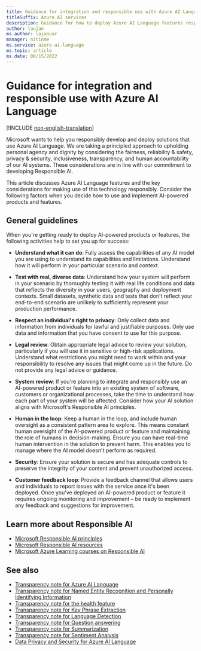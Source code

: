 ```yaml
---
title: Guidance for integration and responsible use with Azure AI Language
titleSuffix: Azure AI services
description: Guidance for how to deploy Azure AI Language features responsibly, based on the knowledge and understanding from the team that created this product.
author: laujan
ms.author: lajanuar
manager: nitinme
ms.service: azure-ai-language
ms.topic: article
ms.date: 08/15/2022
---
```


# Guidance for integration and responsible use with Azure AI Language

[!INCLUDE [non-english-translation](../includes/non-english-translation.md)]

 
Microsoft wants to help you responsibly develop and deploy solutions that use Azure AI Language. We are taking a principled approach to upholding personal agency and dignity by considering the fairness, reliability & safety, privacy & security, inclusiveness, transparency, and human accountability of our AI systems. These considerations are in line with our commitment to developing Responsible AI.

This article discusses  Azure AI Language features and the key considerations for making use of this technology responsibly. Consider the following factors when you decide how to use and implement AI-powered products and features.

## General guidelines

When you're getting ready to deploy AI-powered products or features, the following activities help to set you up for success:

* **Understand what it can do**: Fully assess the capabilities of any AI model you are using to understand its capabilities and limitations. Understand how it will perform in your particular scenario and context.

* **Test with real, diverse data**: Understand how your system will perform in your scenario by thoroughly testing it with real life conditions and data that reflects the diversity in your users, geography and deployment contexts. Small datasets, synthetic data and tests that don't reflect your end-to-end scenario are unlikely to sufficiently represent your production performance.

* **Respect an individual's right to privacy**: Only collect data and information from individuals for lawful and justifiable purposes. Only use data and information that you have consent to use for this purpose.

* **Legal review**: Obtain appropriate legal advice to review your solution, particularly if you will use it in sensitive or high-risk applications. Understand what restrictions you might need to work within and your responsibility to resolve any issues that might come up in the future. Do not provide any legal advice or guidance.

* **System review**: If you're planning to integrate and responsibly use an AI-powered product or feature into an existing system of software, customers or organizational processes, take the time to understand how each part of your system will be affected. Consider how your AI solution aligns with Microsoft's Responsible AI principles.

* **Human in the loop**: Keep a human in the loop, and include human oversight as a consistent pattern area to explore. This means constant human oversight of the AI-powered product or feature and maintaining the role of humans in decision-making. Ensure you can have real-time human intervention in the solution to prevent harm. This enables you to manage where the AI model doesn't perform as required.

* **Security**: Ensure your solution is secure and has adequate controls to preserve the integrity of your content and prevent unauthorized access.

* **Customer feedback loop**: Provide a feedback channel that allows users and individuals to report issues with the service once it's been deployed. Once you've deployed an AI-powered product or feature it requires ongoing monitoring and improvement – be ready to implement any feedback and suggestions for improvement.


## Learn more about Responsible AI

* [Microsoft Responsible AI principles](https://www.microsoft.com/ai/responsible-ai)
* [Microsoft Responsible AI resources](https://www.microsoft.com/ai/responsible-ai-resources)
* [Microsoft Azure Learning courses on Responsible AI](/training/paths/responsible-ai-business-principles/)

## See also

* [Transparency note for Azure AI Language](transparency-note.md)
* [Transparency note for Named Entity Recognition and Personally Identifying Information](transparency-note-named-entity-recognition.md)
* [Transparency note for the health feature](transparency-note-health.md)
* [Transparency note for Key Phrase Extraction](transparency-note-key-phrase-extraction.md)
* [Transparency note for Language Detection](transparency-note-language-detection.md)
* [Transparency note for Question answering](transparency-note-question-answering.md)
* [Transparency note for Summarization](transparency-note-extractive-summarization.md)
* [Transparency note for Sentiment Analysis](transparency-note-sentiment-analysis.md)
* [Data Privacy and Security for  Azure AI Language](data-privacy.md)
